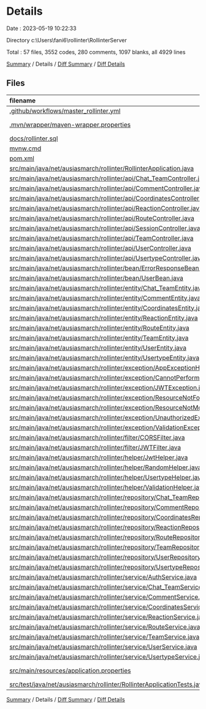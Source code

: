 # Details

Date : 2023-05-19 10:22:33

Directory c:\\Users\\fani6\\rollinter\\RollinterServer

Total : 57 files,  3552 codes, 280 comments, 1097 blanks, all 4929 lines

[Summary](results.md) / Details / [Diff Summary](diff.md) / [Diff Details](diff-details.md)

## Files
| filename | language | code | comment | blank | total |
| :--- | :--- | ---: | ---: | ---: | ---: |
| [.github/workflows/master_rollinter.yml](/.github/workflows/master_rollinter.yml) | YAML | 41 | 2 | 11 | 54 |
| [.mvn/wrapper/maven-wrapper.properties](/.mvn/wrapper/maven-wrapper.properties) | Java Properties | 2 | 0 | 1 | 3 |
| [docs/rollinter.sql](/docs/rollinter.sql) | SQL | 468 | 118 | 63 | 649 |
| [mvnw.cmd](/mvnw.cmd) | Batch | 102 | 51 | 36 | 189 |
| [pom.xml](/pom.xml) | XML | 84 | 2 | 5 | 91 |
| [src/main/java/net/ausiasmarch/rollinter/RollinterApplication.java](/src/main/java/net/ausiasmarch/rollinter/RollinterApplication.java) | Java | 9 | 0 | 5 | 14 |
| [src/main/java/net/ausiasmarch/rollinter/api/Chat_TeamController.java](/src/main/java/net/ausiasmarch/rollinter/api/Chat_TeamController.java) | Java | 53 | 9 | 15 | 77 |
| [src/main/java/net/ausiasmarch/rollinter/api/CommentController.java](/src/main/java/net/ausiasmarch/rollinter/api/CommentController.java) | Java | 51 | 9 | 17 | 77 |
| [src/main/java/net/ausiasmarch/rollinter/api/CoordinatesController.java](/src/main/java/net/ausiasmarch/rollinter/api/CoordinatesController.java) | Java | 50 | 0 | 16 | 66 |
| [src/main/java/net/ausiasmarch/rollinter/api/ReactionController.java](/src/main/java/net/ausiasmarch/rollinter/api/ReactionController.java) | Java | 50 | 4 | 16 | 70 |
| [src/main/java/net/ausiasmarch/rollinter/api/RouteController.java](/src/main/java/net/ausiasmarch/rollinter/api/RouteController.java) | Java | 61 | 0 | 17 | 78 |
| [src/main/java/net/ausiasmarch/rollinter/api/SessionController.java](/src/main/java/net/ausiasmarch/rollinter/api/SessionController.java) | Java | 25 | 9 | 13 | 47 |
| [src/main/java/net/ausiasmarch/rollinter/api/TeamController.java](/src/main/java/net/ausiasmarch/rollinter/api/TeamController.java) | Java | 65 | 0 | 19 | 84 |
| [src/main/java/net/ausiasmarch/rollinter/api/UserController.java](/src/main/java/net/ausiasmarch/rollinter/api/UserController.java) | Java | 65 | 0 | 15 | 80 |
| [src/main/java/net/ausiasmarch/rollinter/api/UsertypeController.java](/src/main/java/net/ausiasmarch/rollinter/api/UsertypeController.java) | Java | 41 | 0 | 14 | 55 |
| [src/main/java/net/ausiasmarch/rollinter/bean/ErrorResponseBean.java](/src/main/java/net/ausiasmarch/rollinter/bean/ErrorResponseBean.java) | Java | 38 | 0 | 14 | 52 |
| [src/main/java/net/ausiasmarch/rollinter/bean/UserBean.java](/src/main/java/net/ausiasmarch/rollinter/bean/UserBean.java) | Java | 22 | 0 | 11 | 33 |
| [src/main/java/net/ausiasmarch/rollinter/entity/Chat_TeamEntity.java](/src/main/java/net/ausiasmarch/rollinter/entity/Chat_TeamEntity.java) | Java | 61 | 0 | 26 | 87 |
| [src/main/java/net/ausiasmarch/rollinter/entity/CommentEntity.java](/src/main/java/net/ausiasmarch/rollinter/entity/CommentEntity.java) | Java | 61 | 0 | 24 | 85 |
| [src/main/java/net/ausiasmarch/rollinter/entity/CoordinatesEntity.java](/src/main/java/net/ausiasmarch/rollinter/entity/CoordinatesEntity.java) | Java | 56 | 0 | 18 | 74 |
| [src/main/java/net/ausiasmarch/rollinter/entity/ReactionEntity.java](/src/main/java/net/ausiasmarch/rollinter/entity/ReactionEntity.java) | Java | 52 | 0 | 18 | 70 |
| [src/main/java/net/ausiasmarch/rollinter/entity/RouteEntity.java](/src/main/java/net/ausiasmarch/rollinter/entity/RouteEntity.java) | Java | 95 | 0 | 33 | 128 |
| [src/main/java/net/ausiasmarch/rollinter/entity/TeamEntity.java](/src/main/java/net/ausiasmarch/rollinter/entity/TeamEntity.java) | Java | 81 | 0 | 35 | 116 |
| [src/main/java/net/ausiasmarch/rollinter/entity/UserEntity.java](/src/main/java/net/ausiasmarch/rollinter/entity/UserEntity.java) | Java | 150 | 0 | 57 | 207 |
| [src/main/java/net/ausiasmarch/rollinter/entity/UsertypeEntity.java](/src/main/java/net/ausiasmarch/rollinter/entity/UsertypeEntity.java) | Java | 50 | 0 | 14 | 64 |
| [src/main/java/net/ausiasmarch/rollinter/exception/AppExceptionHandler.java](/src/main/java/net/ausiasmarch/rollinter/exception/AppExceptionHandler.java) | Java | 41 | 0 | 10 | 51 |
| [src/main/java/net/ausiasmarch/rollinter/exception/CannotPerformOperationException.java](/src/main/java/net/ausiasmarch/rollinter/exception/CannotPerformOperationException.java) | Java | 6 | 0 | 5 | 11 |
| [src/main/java/net/ausiasmarch/rollinter/exception/JWTException.java](/src/main/java/net/ausiasmarch/rollinter/exception/JWTException.java) | Java | 6 | 0 | 4 | 10 |
| [src/main/java/net/ausiasmarch/rollinter/exception/ResourceNotFoundException.java](/src/main/java/net/ausiasmarch/rollinter/exception/ResourceNotFoundException.java) | Java | 6 | 0 | 5 | 11 |
| [src/main/java/net/ausiasmarch/rollinter/exception/ResourceNotModifiedException.java](/src/main/java/net/ausiasmarch/rollinter/exception/ResourceNotModifiedException.java) | Java | 6 | 0 | 5 | 11 |
| [src/main/java/net/ausiasmarch/rollinter/exception/UnauthorizedException.java](/src/main/java/net/ausiasmarch/rollinter/exception/UnauthorizedException.java) | Java | 6 | 0 | 5 | 11 |
| [src/main/java/net/ausiasmarch/rollinter/exception/ValidationException.java](/src/main/java/net/ausiasmarch/rollinter/exception/ValidationException.java) | Java | 6 | 0 | 5 | 11 |
| [src/main/java/net/ausiasmarch/rollinter/filter/CORSFilter.java](/src/main/java/net/ausiasmarch/rollinter/filter/CORSFilter.java) | Java | 31 | 0 | 17 | 48 |
| [src/main/java/net/ausiasmarch/rollinter/filter/JWTFilter.java](/src/main/java/net/ausiasmarch/rollinter/filter/JWTFilter.java) | Java | 43 | 0 | 10 | 53 |
| [src/main/java/net/ausiasmarch/rollinter/helper/JwtHelper.java](/src/main/java/net/ausiasmarch/rollinter/helper/JwtHelper.java) | Java | 44 | 0 | 13 | 57 |
| [src/main/java/net/ausiasmarch/rollinter/helper/RandomHelper.java](/src/main/java/net/ausiasmarch/rollinter/helper/RandomHelper.java) | Java | 64 | 0 | 18 | 82 |
| [src/main/java/net/ausiasmarch/rollinter/helper/UsertypeHelper.java](/src/main/java/net/ausiasmarch/rollinter/helper/UsertypeHelper.java) | Java | 5 | 0 | 5 | 10 |
| [src/main/java/net/ausiasmarch/rollinter/helper/ValidationHelper.java](/src/main/java/net/ausiasmarch/rollinter/helper/ValidationHelper.java) | Java | 91 | 0 | 25 | 116 |
| [src/main/java/net/ausiasmarch/rollinter/repository/Chat_TeamRepository.java](/src/main/java/net/ausiasmarch/rollinter/repository/Chat_TeamRepository.java) | Java | 20 | 0 | 15 | 35 |
| [src/main/java/net/ausiasmarch/rollinter/repository/CommentRepository.java](/src/main/java/net/ausiasmarch/rollinter/repository/CommentRepository.java) | Java | 22 | 0 | 16 | 38 |
| [src/main/java/net/ausiasmarch/rollinter/repository/CoordinatesRepository.java](/src/main/java/net/ausiasmarch/rollinter/repository/CoordinatesRepository.java) | Java | 11 | 0 | 9 | 20 |
| [src/main/java/net/ausiasmarch/rollinter/repository/ReactionRepository.java](/src/main/java/net/ausiasmarch/rollinter/repository/ReactionRepository.java) | Java | 19 | 0 | 18 | 37 |
| [src/main/java/net/ausiasmarch/rollinter/repository/RouteRepository.java](/src/main/java/net/ausiasmarch/rollinter/repository/RouteRepository.java) | Java | 16 | 0 | 13 | 29 |
| [src/main/java/net/ausiasmarch/rollinter/repository/TeamRepository.java](/src/main/java/net/ausiasmarch/rollinter/repository/TeamRepository.java) | Java | 17 | 0 | 10 | 27 |
| [src/main/java/net/ausiasmarch/rollinter/repository/UserRepository.java](/src/main/java/net/ausiasmarch/rollinter/repository/UserRepository.java) | Java | 22 | 0 | 20 | 42 |
| [src/main/java/net/ausiasmarch/rollinter/repository/UsertypeRepository.java](/src/main/java/net/ausiasmarch/rollinter/repository/UsertypeRepository.java) | Java | 5 | 0 | 3 | 8 |
| [src/main/java/net/ausiasmarch/rollinter/service/AuthService.java](/src/main/java/net/ausiasmarch/rollinter/service/AuthService.java) | Java | 130 | 0 | 18 | 148 |
| [src/main/java/net/ausiasmarch/rollinter/service/Chat_TeamService.java](/src/main/java/net/ausiasmarch/rollinter/service/Chat_TeamService.java) | Java | 113 | 8 | 37 | 158 |
| [src/main/java/net/ausiasmarch/rollinter/service/CommentService.java](/src/main/java/net/ausiasmarch/rollinter/service/CommentService.java) | Java | 119 | 23 | 40 | 182 |
| [src/main/java/net/ausiasmarch/rollinter/service/CoordinatesService.java](/src/main/java/net/ausiasmarch/rollinter/service/CoordinatesService.java) | Java | 84 | 11 | 45 | 140 |
| [src/main/java/net/ausiasmarch/rollinter/service/ReactionService.java](/src/main/java/net/ausiasmarch/rollinter/service/ReactionService.java) | Java | 131 | 17 | 35 | 183 |
| [src/main/java/net/ausiasmarch/rollinter/service/RouteService.java](/src/main/java/net/ausiasmarch/rollinter/service/RouteService.java) | Java | 138 | 3 | 41 | 182 |
| [src/main/java/net/ausiasmarch/rollinter/service/TeamService.java](/src/main/java/net/ausiasmarch/rollinter/service/TeamService.java) | Java | 185 | 4 | 52 | 241 |
| [src/main/java/net/ausiasmarch/rollinter/service/UserService.java](/src/main/java/net/ausiasmarch/rollinter/service/UserService.java) | Java | 242 | 3 | 57 | 302 |
| [src/main/java/net/ausiasmarch/rollinter/service/UsertypeService.java](/src/main/java/net/ausiasmarch/rollinter/service/UsertypeService.java) | Java | 63 | 2 | 17 | 82 |
| [src/main/resources/application.properties](/src/main/resources/application.properties) | Java Properties | 18 | 5 | 6 | 29 |
| [src/test/java/net/ausiasmarch/rollinter/RollinterApplicationTests.java](/src/test/java/net/ausiasmarch/rollinter/RollinterApplicationTests.java) | Java | 9 | 0 | 5 | 14 |

[Summary](results.md) / Details / [Diff Summary](diff.md) / [Diff Details](diff-details.md)